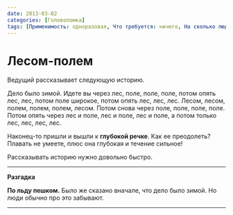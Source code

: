```yaml
---
date: 2013-03-02
categories: [Головоломка]
tags: [Применимость: одноразовая, Что требуется: ничего, На сколько людей рассчитано: от 2, Подвижность: нет, Место проведения: где угодно]
---
```


# Лесом-полем

Ведущий рассказывает следующую историю.

Дело было зимой. Идете вы через лес, поле, поле, поле, потом опять лес, лес, потом поле широкое, потом опять лес, лес, лес. Лесом, лесом, полем, полем, полем, лесом. Потом снова через поле, поле, поле, поле. Потом опять через лес и поле, лес и поле, лес и поле, а потом только лес, лес, лес, лес.

Наконец-то пришли и вышли к **глубокой речке**. Как ее преодолеть? Плавать не умеете, плюс она глубокая и течение сильное!

Рассказывать историю нужно довольно быстро.

---

**Разгадка** <!-- !details -->

**По льду пешком.** Было же сказано вначале, что дело было зимой. Но люди обычно про это забывают.

---
